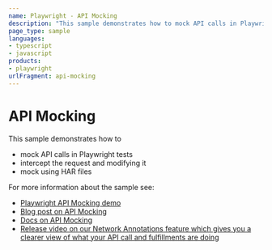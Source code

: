 ```yaml
---
name: Playwright - API Mocking
description: "This sample demonstrates how to mock API calls in Playwright tests"
page_type: sample
languages:
- typescript
- javascript
products:
- playwright
urlFragment: api-mocking
---
```


# API Mocking

This sample demonstrates how to 
- mock API calls in Playwright tests
- intercept the request and modifying it
- mock using HAR files

For more information about the sample see:

- [Playwright API Mocking demo](https://demo.playwright.dev/api-mocking)
- [Blog post on API Mocking](https://dev.to/playwright/api-mocking-for-your-playwright-tests-47ah)
- [Docs on API Mocking](https://playwright.dev/docs/mock)
- [Release video on our Network Annotations feature which gives you a clearer view of what your API call and fulfillments are doing](https://youtu.be/pJiirfyJwcA)
